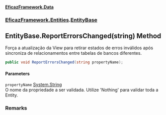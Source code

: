 #### [EficazFramework.Data](EficazFrameworkData.md 'EficazFramework Data')
### [EficazFramework.Entities](EficazFrameworkData.md#EficazFramework_Entities 'EficazFramework.Entities').[EntityBase](EntityBase.md 'EficazFramework.Entities.EntityBase')
## EntityBase.ReportErrorsChanged(string) Method
Força a atualização da View para retirar estados de erros inválidos após sincroniza de relacionamentos entre tabelas de bancos diferentes.  
```csharp
public void ReportErrorsChanged(string propertyName);
```
#### Parameters
<a name='EficazFramework_Entities_EntityBase_ReportErrorsChanged(string)_propertyName'></a>
`propertyName` [System.String](https://docs.microsoft.com/en-us/dotnet/api/System.String 'System.String')  
O nome da propriedade a ser validada. Utilize 'Nothing' para validar toda a Entity.
  
### Remarks
